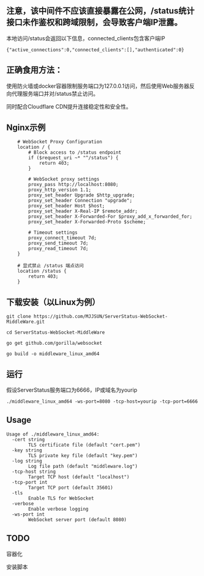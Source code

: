 ## 注意，该中间件不应该直接暴露在公网，/status统计接口未作鉴权和跨域限制，会导致客户端IP泄露。

本地访问/status会返回以下信息，connected_clients包含客户端IP

```
{"active_connections":0,"connected_clients":[],"authenticated":0}
```

## 正确食用方法：
使用防火墙或docker容器限制服务端口为127.0.0.1访问，然后使用Web服务器反向代理服务端口并对/status禁止访问。

同时配合Cloudflare CDN提升连接稳定性和安全性。

## Nginx示例
```
    # WebSocket Proxy Configuration
    location / {
        # Block access to /status endpoint
        if ($request_uri ~* "^/status") {
            return 403;
        }

        # WebSocket proxy settings
        proxy_pass http://localhost:8080;
        proxy_http_version 1.1;
        proxy_set_header Upgrade $http_upgrade;
        proxy_set_header Connection "upgrade";
        proxy_set_header Host $host;
        proxy_set_header X-Real-IP $remote_addr;
        proxy_set_header X-Forwarded-For $proxy_add_x_forwarded_for;
        proxy_set_header X-Forwarded-Proto $scheme;
        
        # Timeout settings
        proxy_connect_timeout 7d;
        proxy_send_timeout 7d;
        proxy_read_timeout 7d;
    }

    # 显式禁止 /status 端点访问
    location /status {
        return 403;
    }
```

## 下载安装（以Linux为例）

```
git clone https://github.com/MJJSUN/ServerStatus-WebSocket-MiddleWare.git

cd ServerStatus-WebSocket-MiddleWare

go get github.com/gorilla/websocket

go build -o middleware_linux_amd64
```

## 运行
假设ServerStatus服务端口为6666，IP或域名为yourip
```
./middleware_linux_amd64 -ws-port=8080 -tcp-host=yourip -tcp-port=6666
```

## Usage

```
Usage of ./middleware_linux_amd64:
  -cert string
    	TLS certificate file (default "cert.pem")
  -key string
    	TLS private key file (default "key.pem")
  -log string
    	Log file path (default "middleware.log")
  -tcp-host string
    	Target TCP host (default "localhost")
  -tcp-port int
    	Target TCP port (default 35601)
  -tls
    	Enable TLS for WebSocket
  -verbose
    	Enable verbose logging
  -ws-port int
    	WebSocket server port (default 8080)
```

## TODO

容器化

安装脚本

